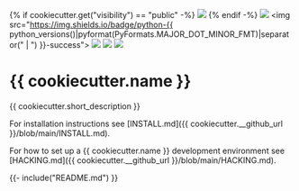 {% if cookiecutter.get("visibility") == "public" -%}
<a href="{{ cookiecutter.__github_url }}/actions/workflows/ci.yml?query=branch%3Amain"><img src="https://img.shields.io/github/workflow/status/{{ cookiecutter.github_owner }}/{{ cookiecutter.slug }}/CI/main"></a>
{% endif -%}
<a href="{{ cookiecutter.__pypi_url }}"><img src="https://img.shields.io/pypi/v/{{ cookiecutter.slug }}"></a>
<a><img src="https://img.shields.io/badge/python-{{ python_versions()|pyformat(PyFormats.MAJOR_DOT_MINOR_FMT)|separator(" | ") }}-success"></a>
<a href="{{ cookiecutter.__github_url }}/blob/main/LICENSE"><img src="https://img.shields.io/badge/license-BSD--2--Clause-success"></a>
<a href="https://github.com/hypothesis/cookiecutters/tree/main/pypackage"><img src="https://img.shields.io/badge/cookiecutter-pypackage-success"></a>
<a href="https://black.readthedocs.io/en/stable/"><img src="https://img.shields.io/badge/code%20style-black-000000"></a>

# {{ cookiecutter.name }}

{{ cookiecutter.short_description }}

For installation instructions see [INSTALL.md]({{ cookiecutter.__github_url }}/blob/main/INSTALL.md).

For how to set up a {{ cookiecutter.name }} development environment see
[HACKING.md]({{ cookiecutter.__github_url }}/blob/main/HACKING.md).

{{- include("README.md") }}
